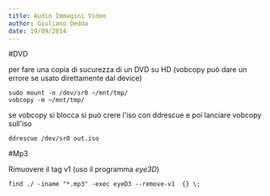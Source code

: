 ```yaml
---
title: Audio Immagini Video
author: Giuliano Dedda 
date: 19/09/2014
---
```



#DVD 

per fare una copia di sucurezza di un DVD su HD
(vobcopy può dare un errore se usato direttamente dal device)

    sudo mount -n /dev/sr0 ~/mnt/tmp/
    vobcopy -m ~/mnt/tmp/

se vobcopy si blocca si può crere l'iso con ddrescue e poi lanciare vobcopy sull'iso 

    ddrescue /dev/sr0 out.iso
 

#Mp3

Rimuovere il tag v1 (uso il programma _eye3D_)

    find ./ -iname "*.mp3" -exec eyeD3 --remove-v1  {} \;
